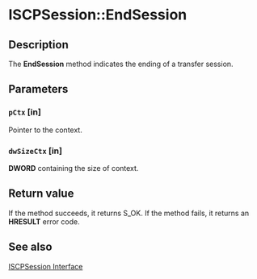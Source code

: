 # ISCPSession::EndSession

## Description

The **EndSession** method indicates the ending of a transfer session.

## Parameters

### `pCtx` [in]

Pointer to the context.

### `dwSizeCtx` [in]

**DWORD** containing the size of context.

## Return value

If the method succeeds, it returns S_OK. If the method fails, it returns an **HRESULT** error code.

## See also

[ISCPSession Interface](https://learn.microsoft.com/windows/desktop/api/mswmdm/nn-mswmdm-iscpsession)